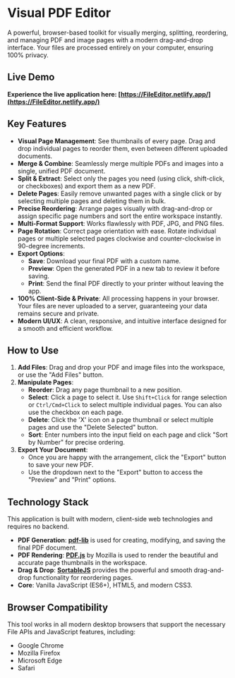 # Visual PDF Editor

A powerful, browser-based toolkit for visually merging, splitting, reordering, and managing PDF and image pages with a modern drag-and-drop interface. Your files are processed entirely on your computer, ensuring 100% privacy.

## Live Demo

**Experience the live application here: [https://FileEditor.netlify.app/](https://FileEditor.netlify.app/)**

## Key Features

-   **Visual Page Management**: See thumbnails of every page. Drag and drop individual pages to reorder them, even between different uploaded documents.
-   **Merge & Combine**: Seamlessly merge multiple PDFs and images into a single, unified PDF document.
-   **Split & Extract**: Select only the pages you need (using click, shift-click, or checkboxes) and export them as a new PDF.
-   **Delete Pages**: Easily remove unwanted pages with a single click or by selecting multiple pages and deleting them in bulk.
-   **Precise Reordering**: Arrange pages visually with drag-and-drop or assign specific page numbers and sort the entire workspace instantly.
-   **Multi-Format Support**: Works flawlessly with PDF, JPG, and PNG files.
-   **Page Rotation**: Correct page orientation with ease. Rotate individual pages or multiple selected pages clockwise and counter-clockwise in 90-degree increments.
-   **Export Options**:
    -   **Save**: Download your final PDF with a custom name.
    -   **Preview**: Open the generated PDF in a new tab to review it before saving.
    -   **Print**: Send the final PDF directly to your printer without leaving the app.
-   **100% Client-Side & Private**: All processing happens in your browser. Your files are never uploaded to a server, guaranteeing your data remains secure and private.
-   **Modern UI/UX**: A clean, responsive, and intuitive interface designed for a smooth and efficient workflow.

## How to Use

1.  **Add Files**: Drag and drop your PDF and image files into the workspace, or use the "Add Files" button.
2.  **Manipulate Pages**:
    -   **Reorder**: Drag any page thumbnail to a new position.
    -   **Select**: Click a page to select it. Use `Shift+Click` for range selection or `Ctrl/Cmd+Click` to select multiple individual pages. You can also use the checkbox on each page.
    -   **Delete**: Click the 'X' icon on a page thumbnail or select multiple pages and use the "Delete Selected" button.
    -   **Sort**: Enter numbers into the input field on each page and click "Sort by Number" for precise ordering.
3.  **Export Your Document**:
    -   Once you are happy with the arrangement, click the "Export" button to save your new PDF.
    -   Use the dropdown next to the "Export" button to access the "Preview" and "Print" options.

## Technology Stack

This application is built with modern, client-side web technologies and requires no backend.

-   **PDF Generation**: [**pdf-lib**](https://pdf-lib.js.org/) is used for creating, modifying, and saving the final PDF document.
-   **PDF Rendering**: [**PDF.js**](https://mozilla.github.io/pdf.js/) by Mozilla is used to render the beautiful and accurate page thumbnails in the workspace.
-   **Drag & Drop**: [**SortableJS**](https://sortablejs.github.io/Sortable/) provides the powerful and smooth drag-and-drop functionality for reordering pages.
-   **Core**: Vanilla JavaScript (ES6+), HTML5, and modern CSS3.

## Browser Compatibility

This tool works in all modern desktop browsers that support the necessary File APIs and JavaScript features, including:

-   Google Chrome
-   Mozilla Firefox
-   Microsoft Edge
-   Safari
